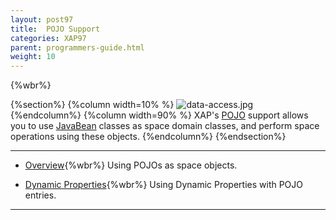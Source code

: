 ```yaml
---
layout: post97
title:  POJO Support
categories: XAP97
parent: programmers-guide.html
weight: 10
---
```


{%wbr%}

{%section%}
{%column width=10% %}
![data-access.jpg](/attachment_files/subject/data-access.png)
{%endcolumn%}
{%column width=90% %}
XAP's [POJO](http://en.wikipedia.org/wiki/Plain_Old_Java_Object) support allows you to use [JavaBean](http://docs.oracle.com/javase/tutorial/javabeans/) classes as space domain classes, and perform space operations using these objects.
{%endcolumn%}
{%endsection%}

<hr/>

- [Overview](./pojo-support.html){%wbr%}
Using POJOs as space objects.

- [Dynamic Properties](./dynamic-properties.html){%wbr%}
Using Dynamic Properties with POJO entries.

<hr/>
